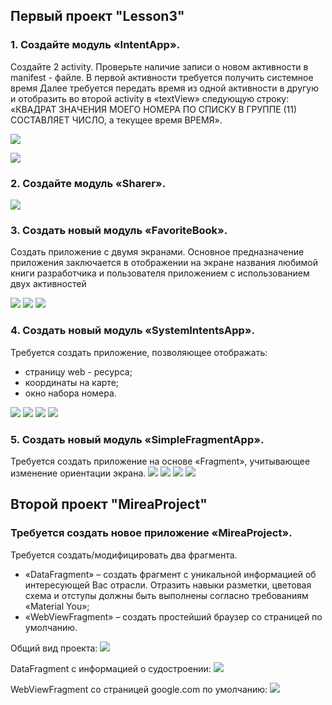 ## Первый проект "Lesson3"
### 1. Создайте модуль «IntentApp». 
Создайте 2 activity. Проверьте наличие записи о новом активности в manifest - файле. В первой активности требуется получить системное время Далее требуется передать время из одной активности в другую и отобразить во второй activity в «textView» следующую строку: «КВАДРАТ ЗНАЧЕНИЯ МОЕГО НОМЕРА ПО СПИСКУ В ГРУППЕ (11) СОСТАВЛЯЕТ ЧИСЛО, а текущее время ВРЕМЯ».


![](scr/1.jpg)

![](scr/2.jpg)


### 2. Создайте модуль «Sharer». 

![](scr/3.jpg)

### 3. Создать новый модуль «FavoriteBook».
Создать приложение с двумя экранами. Основное предназначение приложения заключается в отображении на экране названия любимой книги разработчика и пользователя приложением с использованием двух активностей


![](scr/4.jpg)
![](scr/5.jpg)
![](scr/6.jpg)

### 4. Создать новый модуль «SystemIntentsApp».
Требуется создать приложение, позволяющее отображать:
- страницу web - ресурса;
- координаты на карте;
- окно набора номера.


![](scr/7.jpg)
![](scr/8.jpg)
![](scr/9.jpg)
![](scr/10.jpg)

### 5. Создать новый модуль «SimpleFragmentApp».
Требуется создать приложение на основе «Fragment», учитывающее изменение ориентации экрана.
![](scr/11.jpg)
![](scr/12.jpg)
![](scr/13.jpg)
![](scr/14.jpg)

## Второй проект "MireaProject"
### Требуется создать новое приложение «MireaProject».
Требуется создать/модифицировать два фрагмента.
- «DataFragment» – создать фрагмент с уникальной информацией об интересующей Вас отрасли. Отразить навыки разметки, цветовая схема и отступы должны быть выполнены согласно требованиям «Material You»;
- «WebViewFragment» – создать простейший браузер со страницей по умолчанию.

Общий вид проекта:
![](scr/15.jpg)

DataFragment с информацией о судостроении:
![](scr/16.jpg)

WebViewFragment со страницей google.com по умолчанию:
![](scr/17.jpg)
